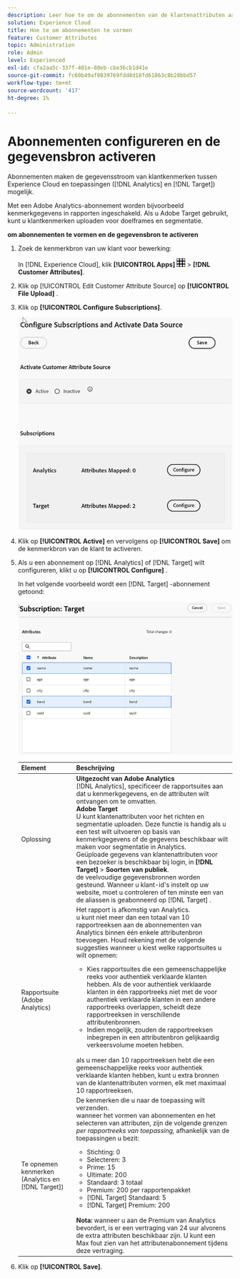 ```yaml
---
description: Leer hoe te om de abonnementen van de klantenattributen aan Analytics en Doel te vormen, en een gegevensbron te activeren.
solution: Experience Cloud
title: Hoe te om abonnementen te vormen
feature: Customer Attributes
topic: Administration
role: Admin
level: Experienced
exl-id: cfa2aa5c-337f-401e-80eb-cbe36cb1d41e
source-git-commit: fc60b49af0839769fdd8d18fd61863c8b28bbd57
workflow-type: tm+mt
source-wordcount: '417'
ht-degree: 1%

---
```


# Abonnementen configureren en de gegevensbron activeren

Abonnementen maken de gegevensstroom van klantkenmerken tussen Experience Cloud en toepassingen ([!DNL Analytics] en [!DNL Target]) mogelijk.

Met een Adobe Analytics-abonnement worden bijvoorbeeld kenmerkgegevens in rapporten ingeschakeld. Als u Adobe Target gebruikt, kunt u klantkenmerken uploaden voor doelframes en segmentatie.

**om abonnementen te vormen en de gegevensbron te activeren**

1. Zoek de kenmerkbron van uw klant voor bewerking:

   In [!DNL Experience Cloud], klik **[!UICONTROL Apps]** ![ menu ](assets/menu-icon.png) > **[!DNL Customer Attributes]**.

1. Klik op [!UICONTROL Edit Customer Attribute Source] op **[!UICONTROL File Upload]** .

1. Klik op **[!UICONTROL Configure Subscriptions]**.

   ![ vorm abonnementen in Experience Cloud ](assets/configure-subscriptions.png)

1. Klik op **[!UICONTROL Active]** en vervolgens op **[!UICONTROL Save]** om de kenmerkbron van de klant te activeren.

1. Als u een abonnement op [!DNL Analytics] of [!DNL Target] wilt configureren, klikt u op **[!UICONTROL Configure]** .

   In het volgende voorbeeld wordt een [!DNL Target] -abonnement getoond:

   ![ Resultaat van de Stap ](assets/subscription-target.png)

   | Element | Beschrijving |
   |--- |--- |
   | Oplossing | **Uitgezocht van Adobe Analytics**<br> [!DNL Analytics], specificeer de rapportsuites aan dat u kenmerkgegevens, en de attributen wilt ontvangen om te omvatten.<br>**Adobe Target**<br> U kunt klantenattributen voor het richten en segmentatie uploaden. Deze functie is handig als u een test wilt uitvoeren op basis van kenmerkgegevens of de gegevens beschikbaar wilt maken voor segmentatie in Analytics.<br> Geüploade gegevens van klantenattributen voor een bezoeker is beschikbaar bij login, in **[!DNL Target]** > **Soorten van publiek**.<br> de veelvoudige gegevensbronnen worden gesteund. Wanneer u klant-id&#39;s instelt op uw website, moet u controleren of ten minste een van de aliassen is geabonneerd op [!DNL Target] . |
   | Rapportsuite (Adobe Analytics) | Het rapport is afkomstig van Analytics.<br> u kunt niet meer dan een totaal van 10 rapportreeksen aan de abonnementen van Analytics binnen één enkele attributenbron toevoegen. Houd rekening met de volgende suggesties wanneer u kiest welke rapportsuites u wilt opnemen:<ul><li>Kies rapportsuites die een gemeenschappelijke reeks voor authentiek verklaarde klanten hebben. Als de voor authentiek verklaarde klanten in één rapportreeks niet met de voor authentiek verklaarde klanten in een andere rapportreeks overlappen, scheidt deze rapportreeksen in verschillende attributenbronnen.</li><li>Indien mogelijk, zouden de rapportreeksen inbegrepen in een attributenbron gelijkaardig verkeersvolume moeten hebben.</li></ul><br> als u meer dan 10 rapportreeksen hebt die een gemeenschappelijke reeks voor authentiek verklaarde klanten hebben, kunt u extra bronnen van de klantenattributen vormen, elk met maximaal 10 rapportreeksen. |
   | Te opnemen kenmerken (Analytics en [!DNL Target]) | De kenmerken die u naar de toepassing wilt verzenden. <br> wanneer het vormen van abonnementen en het selecteren van attributen, zijn de volgende grenzen _per rapportreeks van toepassing,_ afhankelijk van de toepassingen u bezit:<ul><li>Stichting: 0</li><li>Selecteren: 3</li><li>Prime: 15</li><li>Ultimate: 200</li><li>Standaard: 3 totaal</li><li>Premium: 200 per rapportenpakket</li><li>[!DNL Target] Standaard: 5</li><li>[!DNL Target] Premium: 200</li></ul><br>**Nota:** wanneer u aan de Premium van Analytics bevordert, is er een vertraging van 24 uur alvorens de extra attributen beschikbaar zijn. U kunt een Max fout zien van het attributenabonnement tijdens deze vertraging. |

1. Klik op **[!UICONTROL Save]**.
